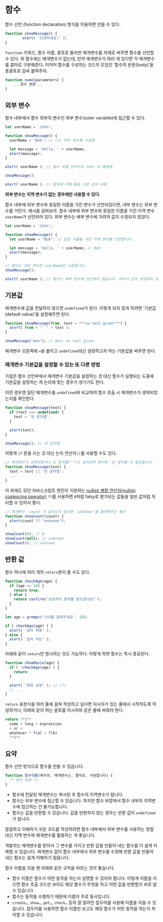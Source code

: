 # 함수

함수 선언 (function declaration) 방식을 이용하면 만들 수 있다.

```jsx
function showMessage() {
		alert( '안녕하세요!' );
}
```

`function` 키워드, 함수 이름, 괄호로 둘러싼 매개변수를 차례로 써주면 함수를 선언할 수 있다. 위 함수에는 매개변수가 없는데, 만약 매개변수가 여러 개 있다면 각 매개변수를 콤마로 구분해준다. 이어어 함수를 구성하는 코드의 모임인 ‘함수의 본문(body)’을 종괄호로 감싸 붙여주자.

```jsx
function name(parameters) {
	...함수 본문...
}
```

## 외부 변수

함수 내부에서 함수 외부의 변수인 외부 변수(outer variable)에 접근할 수 있다.

```jsx
let userName = 'John';

function showMessage() {
  userName = "Bob"; // (1) 외부 변수를 수정함

  let message = 'Hello, ' + userName;
  alert(message);
}

alert( userName ); // 함수 호출 전이므로 John 이 출력됨

showMessage();

alert( userName ); // 함수에 의해 Bob 으로 값이 바뀜
```

**외부 변수는 지역 변수가 없는 경우에만 사용할 수 있다.**

함수 내부에 외부 변수와 동일한 이름을 가진 변수가 선언되었다면, 내부 변수는 외부 변수를 가린다. 예시를 살펴보자. 함수 내부에 외부 변수와 동일한 이름을 가진 지역 변수 `userName`가 선언되어 있다. 외부 변수는 배부 변수에 가려져 값이 수정되지 않았다.

```jsx
let userName = 'John';

function showMessage() {
  let userName = "Bob"; // 같은 이름을 가진 지역 변수를 선언합니다.

  let message = 'Hello, ' + userName; // Bob
  alert(message);
}

// 함수는 내부 변수인 userName만 사용합니다,
showMessage();

alert( userName ); // 함수는 외부 변수에 접근하지 않습니다. 따라서 값이 변경되지 않고, John이 출력됩니다.
```

## 기본값

매개변수에 값을 전달하지 않으면 `undefined`가 된다. 이렇게 되지 않게 하려면 ‘기본값(default value)’을 설정해주면 된다.

```jsx
function showMessage(from, text = **"no text given"**) {
  alert( from + ": " + text );
}

showMessage("Ann"); // Ann: no text given
```

매개변수 오른쪽에 `=`을 붙이고 `undefined`대신 설정하고자 하는 기본값을 써주면 된다.

### 매개변수 기본값을 설정할 수 있는 또 다른 방법

가끔은 함수 선언부에서 매개변수 기본값을 설정하는 것 대신 함수가 실행되는 도중에 기본값을 설정하는 게 논리에 맞는 경우가 생기기도 한다.

이런 경우엔 일단 매개변수를 `undefined`와 비교하여 함수 호출 시 매개변수가 생략되었는지를 확인한다.

```jsx
function showMessage(text) {
  if (text === undefined) {
    text = '빈 문자열';
  }

  alert(text);
}

showMessage(); // 빈 문자열
```

이렇게 `if` 문을 쓰는 것 대신 논리 연산자`||`를 사용할 수도 있다.

```jsx
// 매개변수가 생략되었거나 빈 문자열("")이 넘어오면 변수에 '빈 문자열'이 할당됩니다.
function showMessage(text) {
  text = text || '빈 문자열';
  ...
}
```

이 외에도 모던 자바스크립트 엔진이 지원하는 [nullish 병합 연산자(nullish coalescing operator)](https://ko.javascript.info/nullish-coalescing-operator) `??`를 사용하면 `0`처럼 falsy로 평가되는 값들을 일반 값처럼 처리할 수 있어서 좋다.

```jsx
// 매개변수 'count'가 넘어오지 않으면 'unknown'을 출력해주는 함수
function showCount(count) {
  alert(count ?? "unknown");
}

showCount(0); // 0
showCount(null); // unknown
showCount(); // unknown
```

## 반환 값

함수 하나에 여러 개의 `return`문이 올 수도 있다.

```jsx
function checkAge(age) {
  if (age >= 18) {
    return true;
  } else {
    return confirm('보호자의 동의를 받으셨나요?');
  }
}

let age = prompt('나이를 알려주세요', 18);

if ( checkAge(age) ) {
  alert( '접속 허용' );
} else {
  alert( '접속 차단' );
}
```

아래와 같이 `return`만 명시하는 것도 가능하다. 이렇게 하면 함수는 즉시 종료된다.

```jsx
function showMovie(age) {
  if ( !checkAge(age) ) {
    return;
  }

  alert( "영화 상영" ); // (*)
  // ...
}
```

`return` 표현식을 여러 줄에 걸쳐 작성하고 싶다면 지시자가 있는 줄에서 시작하도록 작성하거나, 아래와 같이 여는 괄호를 지시자와 같은 줄에 써줘야 한다.

```jsx
return **(**
  some + long + expression
  + or +
  whatever * f(a) + f(b)
  **)**
```

## 요약

함수 선언 방식으로 함수를 만들 수 있습니다.

```jsx
function 함수이름(복수의, 매개변수는, 콤마로, 구분합니다) {
  /* 함수 본문 */
}
```

- 함수에 전달된 매개변수는 복사된 후 함수의 지역변수가 됩니다.
- 함수는 외부 변수에 접근할 수 있습니다. 하지만 함수 바깥에서 함수 내부의 지역변수에 접근하는 건 불가능합니다.
- 함수는 값을 반환할 수 있습니다. 값을 반환하지 않는 경우는 반환 값이 `undefined`가 됩니다.

깔끔하고 이해하기 쉬운 코드를 작성하려면 함수 내부에서 외부 변수를 사용하는 방법 대신 지역 변수와 매개변수를 활용하는 게 좋습니다.

개발자는 매개변수를 받아서 그 변수를 가지고 반환 값을 만들어 내는 함수를 더 쉽게 이해할 수 있습니다. 매개변수 없이 함수 내부에서 외부 변수를 수정해 반환 값을 만들어 내는 함수는 쉽게 이해하기 힘듭니다.

함수 이름을 지을 땐 아래와 같은 규칙을 따르는 것이 좋습니다.

- 함수 이름은 함수가 어떤 동작을 하는지 설명할 수 있어야 합니다. 이렇게 이름을 지으면 함수 호출 코드만 보아도 해당 함수가 무엇을 하고 어떤 값을 반환할지 바로 알 수 있습니다.
- 함수는 동작을 수행하기 때문에 이름이 주로 동사입니다.
- `create…`, `show…`, `get…`, `check…` 등의 잘 알려진 접두어를 사용해 이름을 지을 수 있습니다. 접두어를 사용하면 함수 이름만 보고도 해당 함수가 어떤 동작을 하는지 파악할 수 있습니다.